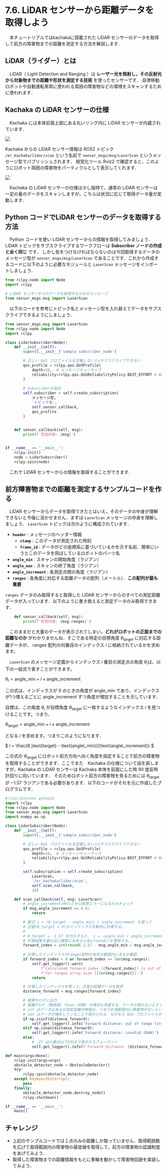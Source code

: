 # 7.6. LiDAR センサーから距離データを取得しよう

　本チュートリアルではkachakaに搭載された LiDAR センサーのデータを取得して前方の障害物までの距離を測定する方法を解説します．

## LiDAR（ライダー）とは
　LiDAR（ $\text{Light Detection and Ranging}$ ）は **レーザー光を照射し，その反射光から対象物までの距離や形状を測定する技術** を使ったセンサーです．
自律移動ロボットや自動運転車両に使われる周囲の障害物などの環境をスキャンするために使われます．

## Kachaka の LiDAR センサーの仕様
　Kachaka には本体前面上部にある丸いリング内に LiDAR センサーが内蔵されています．

<img src='imgs/kachaka_lidar.png'/>

Kachaka からの LiDAR センサー情報は ROS2 トピック `/er_kachaka/lidar/scan` という名前で `sensor_msgs/msg/LaserScan` というメッセージ型でパブリッシュされます．
視覚化ツール Rviz2 で確認すると，このようにロボット周囲の障害物をパーティクルとして表示してくれます．

<img src='imgs/kachaka_lidar_scan.png'/>

　Kachaka の LiDAR センサーの仕様は少し独特て，通常の LiDAR センサーは一定の量のデータをスキャンしますが，こちらは状況に応じて取得データ量が変動します．

## Python コードでLiDAR センサーのデータを取得する方法
　Python コードを使い LiDAR センサーからの情報を取得してみましょう．LiDAR トピックをサブスクライブするワークフローは **Subscriber ノードの作成と全く同じ** です．
しかし気をつけなければならないのは今回取得するデータのメッセージ型が `sensor_msgs/msg/LaserScan` であることです．これから作成するコードに以下のように必要なモジュールと `LaserScan` メッセージをインポートしましょう．
```python
from rclpy.node import Node
import rclpy

# LiDAR センサーからのデータを取得するためのメッセージ
from sensor_msgs.msg import LaserScan
```
　以下のコードを参考にトピック名とメッセージ型を入れ替えてデータをサブスクライブできるようにしましょう．
```python
from sensor_msgs.msg import LaserScan
from rclpy.node import Node
import rclpy

class LidarSubscriber(Node):
    def __init__(self):
        super().__init__('sample_subscriber_node')

        # 正しい QoS プロファイルを定義しないとsサブスクライブできない
        qos_profile = rclpy.qos.QoSProfile(
            depth=10,  # メッセージキューサイズ
            reliability=rclpy.qos.QoSReliabilityPolicy.BEST_EFFORT # BEST_EFFORT を設定
        )
        
        # Subscriberの設定
        self.subscriber = self.create_subscription(
            メッセージ型,
            'トピック名',
            self.sensor_callback,
            qos_profile
        )

    
    def sensor_callback(self, msg):
        print(f'受信内容: {msg}')


if __name__ == '__main__':
    rclpy.init()
    node = LidarSubscriber()
    rclpy.spin(node)
```
　これで LiDAR センサーからの情報を取得することができます．

## 前方障害物までの距離を測定するサンプルコードを作る
　LiDAR センサーからデータを取得できたとはいえ，そのデータの中身が理解できないと今後に活かせません．まずは `LaserScan` メッセージの中身を理解しましょう．
`LaserScan` トピックは次のように構成されています．

- **`header`** : メッセージのヘッダー情報
    - **`stamp`** : このデータが測定された時刻
    - **`frame_id`** : データがどの座標系に基づいているかを示す名前．簡単にいうとこのデータを飛ばしているロボットのパーツ名
- **`angle_min`** : スキャンの開始角度（ラジアン）
- **`angle_max`** : スキャンの終了角度（ラジアン）
- **`angle_increment`** : 各測定点間の角度（ラジアン）
- **`ranges`** : 各角度に対応する距離データの配列（メートル）．**この配列が最も重要**

`ranges` データのみ取得すると取得した LiDAR センサーからのすべての測定距離データが入っています．以下のように書き換えると測定データのみ取得できます．
```python
    def sensor_callback(self, msg):
        print(f'受信内容: {msg.ranges}')
```
　このままだと大量のデータが表示されてしまい，**どれがロボットの正面までの距離なのか** がわかりませんね．そこである特定の目標角度 $θ_\text{target}$ に対応する距離データが、 $\text{ranges}$ 配列の何番目のインデックス $i$ に格納されているかを求めます。

　`LaserScan` のメッセージ定義からインデックス $i$ 番目の測定点の角度 $θ_i$は、以下の一般式で表すことができます。

$`
θ_i = \text{angle\_min} + i \times \text{angle\_increment}
`$

この式は、インデックスが $0$ のときの角度が $`\text{angle\_min}`$ であり、インデックスが1つ増えるごとに $`\text{angle\_increment}`$ ずつ角度が増加することを示しています．

目標は、この角度 $θ_i$ が目標角度 $θ_\text{target}$ に一致するようなインデックス $i$ を見つけることです。つまり、

$`
θ_\text{target} = \text{angle\_min} + i \times \text{angle\_increment}
`$

となる $i$ を求めます。つまりこのようになります．

$`
i = \frac{θ_\text{target} - \text{angle\_min}}{\text{angle\_increment}}
`$

この式の $θ_\text{target}$ にロボット前方方向へ向く角度を指定することで前方の障害物を取得することができます．ここでまた　Kachaka の仕様について話を戻しますが，Kachaka の LiDAR センサーは Kachaka 本体を前面にした時 $90$ 度反時計回りに向いています．
そのためロボット前方の障害物を見るためには $θ_\text{target}$ が $-1.57$ ラジアンである必要があります．以下のコードがそれを元に作成したプログラムです．
```python
#!/usr/bin/env python3
import rclpy
from rclpy.node import Node
from sensor_msgs.msg import LaserScan
import numpy as np

class LidarSubscriber(Node):
    def __init__(self):
        super().__init__('sample_subscriber_node')

        # 正しい QoS プロファイルを定義しないとsサブスクライブできない
        qos_profile = rclpy.qos.QoSProfile(
            depth=10,  # メッセージキューサイズ
            reliability=rclpy.qos.QoSReliabilityPolicy.BEST_EFFORT # BEST_EFFORT を設定
        )

        self.subscription = self.create_subscription(
            LaserScan,
            '/er_kachaka/lidar/scan',
            self.scan_callback,
            10)

    def scan_callback(self, msg: LaserScan):
        # angle_incrementが0だとゼロ除算エラーになるためチェック
        if msg.angle_increment == 0.0:
            return

        # 数式 i = (θ_target - angle_min) / angle_increment を使って
        # 正面(θ_target = 0)のインデックスを動的に計算する。
        #
        # θ_target = -1.57 を代入すると、 i = -angle_min / angle_increment となる。
        # 計算結果を最も近い整数に丸めるためにround()を使用する。
        forward_index = int(round(-1.57 - msg.angle_min / msg.angle_increment))
        
        # 計算したインデックスがranges配列の有効な範囲内にあるか確認
        if forward_index < 0 or forward_index >= len(msg.ranges):
            self.get_logger().warn(
                f"Calculated forward index [{forward_index}] is out of bounds "
                f"for ranges array size [{len(msg.ranges)}].")
            return

        # 計算したインデックスを使って、正面の距離データを取得
        distance_forward = msg.ranges[forward_index]

        # 結果をログに出力
        # 距離がinf（無限遠）やnan（非数）の場合も考慮する．データが取れないとそういう表示になる．
        # inf はデータはあるが測定距離が無限大，つまり計測範囲内に障害物がないということ．
        # nan はデータが損失していることで表示される．なぜなら QoS プロファイルが 高頻度・低遅延が優先 でありデータ品質を担保しないからである．
        if np.isinf(distance_forward):
            self.get_logger().info('Forward distance: out of range (inf)')
        elif np.isnan(distance_forward):
            self.get_logger().info('Forward distance: invalid (NaN)')
        else:
            # .2f は小数点以下2桁まで表示するフォーマット
            self.get_logger().info(f'Forward distance: {distance_forward:.2f} [m]')

def main(args=None):
    rclpy.init(args=args)
    obstacle_detector_node = ObstacleDetector()
    try:
        rclpy.spin(obstacle_detector_node)
    except KeyboardInterrupt:
        pass
    finally:
        obstacle_detector_node.destroy_node()
        rclpy.shutdown()

if __name__ == '__main__':
    main()
```

## チャレンジ
- 上記のサンプルコードでは１点のみの距離しか取っていません．取得範囲数を広げて取得範囲内の障害物の最低値を取得して，前方の障害物の認識制度をあげてみよう．
- 取得した障害物までの距離情報をもとに車輪を動かして障害物回避を実装してみよう．
